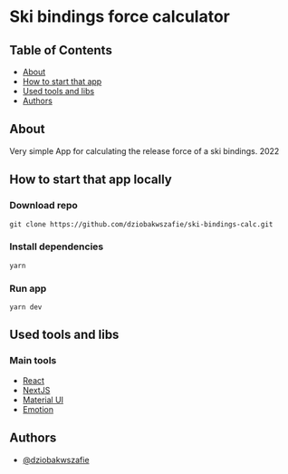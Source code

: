 # Ski bindings force calculator

## Table of Contents

- [About](#about)
- [How to start that app](#start)
- [Used tools and libs](#tools)
- [Authors](#authors)

## About <a name = "about"></a>

Very simple App for calculating the release force of a ski bindings.
2022

## How to start that app locally <a name = "start"></a>

### Download repo

```
git clone https://github.com/dziobakwszafie/ski-bindings-calc.git
```

### Install dependencies

```
yarn
```

### Run app

```
yarn dev
```

## Used tools and libs <a name = "tools"></a>

### Main tools

- [React](https://reactjs.org/)
- [NextJS](https://nextjs.org/)
- [Material UI](https://mui.com/)
- [Emotion](https://emotion.sh/)

## Authors <a name = "authors"></a>

- [@dziobakwszafie](https://github.com/dziobakwszafie)
